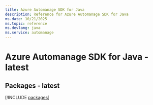 ```yaml
---
title: Azure Automanage SDK for Java
description: Reference for Azure Automanage SDK for Java
ms.date: 10/21/2025
ms.topic: reference
ms.devlang: java
ms.service: automanage
---
```

# Azure Automanage SDK for Java - latest
## Packages - latest
[!INCLUDE [packages](automanage-index.md)]